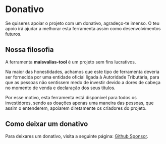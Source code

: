 # Donativo

Se quiseres apoiar o projeto com um donativo, agradeço-te imenso. O teu apoio irá ajudar a melhorar esta ferramenta assim como desenvolvimentos futuros.

## Nossa filosofia

A ferramenta **maisvalias-tool** é um projeto sem fins lucrativos.

Na maior das honestidades, achamos que este tipo de ferramenta deveria ser fornecida por uma entidade oficial ligada à Autoridade Tributária, para que as pessoas não sentissem medo de investir devido a dores de cabeça no momento de venda e declaração dos seus títulos.

Por esse motivo, esta ferramenta está disponível para todos os investidores, sendo as doações apenas uma maneira das pessoas, que assim o entenderem, apoiarem diretamente os criadores do projeto.

## Como deixar um donativo

Para deixares um donativo, visita a seguinte página: [Github Sponsor](https://github.com/sponsors/Tomas-Silva-PT).